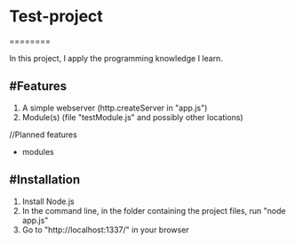 # Test-project
========

In this project, I apply the programming knowledge I learn. 

#Features
--------
1. A simple webserver (http.createServer in "app.js")
2. Module(s) (file "testModule.js" and possibly other locations)


//Planned features
- modules

#Installation
------------
1. Install Node.js 
2. In the command line, in the folder containing the project files, run "node app.js"
3. Go to "http://localhost:1337/" in your browser

